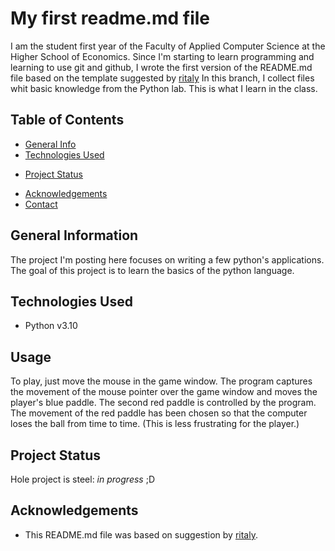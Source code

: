 # My first readme.md file
I am the student first year of the Faculty of Applied Computer Science at the Higher School of Economics. 
Since I'm starting to learn programming and learning to use git and github, I wrote the first version of the README.md file based on the template suggested by [ritaly](https://github.com/ritaly)
In this branch, I collect files whit basic knowledge from the Python lab. This is what I learn in the class.

## Table of Contents
* [General Info](#general-information)
* [Technologies Used](#technologies-used)
<!-- * [Features](#features)
* [Screenshots](#screenshots)
* [Setup](#setup)
* [Usage](#usage)  -->
* [Project Status](#project-status)
<!-- * [Room for Improvement](#room-for-improvement) -->
* [Acknowledgements](#acknowledgements)
* [Contact](#contact)
<!-- * [License](#license) -->


## General Information
The project I'm posting here focuses on writing a few python's applications. 
The goal of this project is to learn the basics of the python language.
<!-- You don't have to answer all the questions - just the ones relevant to your project. -->


## Technologies Used
- Python v3.10


<!--
## Features
List the ready features here:
- Awesome feature 1
- Awesome feature 2
- Awesome feature 3


## Screenshots
![Example screenshot](./img/screenshot.png)
<!-- If you have screenshots you'd like to share, include them here. -->

<!--
## Setup

Where are they listed? A requirements.txt or a Pipfile.lock file perhaps? Where is it located?
Proceed to describe how to install / setup one's local environment / get started with the project. 
-->

## Usage
To play, just move the mouse in the game window. The program captures the movement of the mouse pointer over the game window and moves the player's blue paddle. The second red paddle is controlled by the program. The movement of the red paddle has been chosen so that the computer loses the ball from time to time. (This is less frustrating for the player.)
<!--
How does one go about using it?
Provide various use cases and code examples here.

`write-your-code-here`
-->

## Project Status
Hole project is steel: _in progress_ ;D
<!-- / _complete_ / _no longer being worked on_. If you are no longer working on it, provide reasons why.

<!--
## Room for Improvement
Include areas you believe need improvement / could be improved. Also add TODOs for future development.

Room for improvement:
- Improvement to be done 1
- Improvement to be done 2

To do:
- Feature to be added 1
- Feature to be added 2
-->

## Acknowledgements
- This README.md file was based on suggestion by [ritaly](https://github.com/ritaly).

<!--
## Contact
Created by [@flynerdpl](https://www.flynerd.pl/) - feel free to contact me!


<!-- Optional -->
<!-- ## License -->
<!-- This project is open source and available under the [... License](). -->

<!-- You don't have to include all sections - just the one's relevant to your project -->
